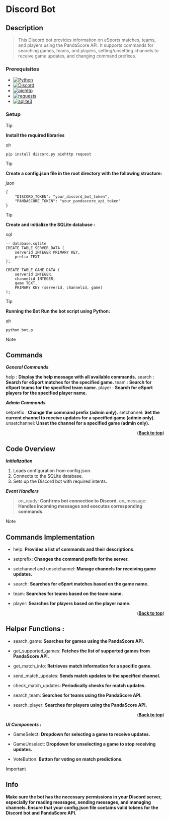 # Discord Bot
<a name="readme-top"></a>

## Description
> This Discord bot provides information on eSports matches, teams, and players using the PandaScore API. It supports commands for searching games, teams, and players, setting/unsetting channels to receive game updates, and changing command prefixes.

### Prerequisites


* [![Python][Python]][Python-url]
* [![Discord][Discord]][Discord-url]
* [![aiohttp][aiohttp]][aiohttp-url]
* [![requests][requests]][requests-url]
* [![sqlite3][sqlite3]][sqlite3-url]


### Setup
> [!TIP]
> **Install the required libraries**

_sh_
```
pip install discord.py aiohttp request
```
> [!TIP]
> **Create a config.json file in the root directory with the following structure:**

_json_
```
{
    "DISCORD_TOKEN": "your_discord_bot_token",
    "PANDASCORE_TOKEN": "your_pandascore_api_token"
}
```
> [!TIP]
> **Create and initialize the SQLite database :**

 _sql_ 
```
-- database.sqlite
CREATE TABLE SERVER_DATA (
    serverid INTEGER PRIMARY KEY,
    prefix TEXT
);
`
CREATE TABLE GAME_DATA (
    serverid INTEGER,
    channelid INTEGER,
    game TEXT,
    PRIMARY KEY (serverid, channelid, game)
);
```
> [!TIP]
> **Running the Bot**
>**Run the bot script using Python:**

_sh_
```
python bot.p
```
> [!NOTE]
>## Commands

**_General Commands_**

<prefix>help : 
**Display the help message with all available commands.**
<prefix>search :  
<game name>**Search for eSport matches for the specified game.**
<prefix>team : 
<team name>**Search for eSport teams for the specified team name.**
<prefix>player : 
<player name>**Search for eSport players for the specified player name.**


**_Admin Commands_**

<prefix>setprefix <new prefix>: **Change the command prefix (admin only).**
<prefix>setchannel: **Set the current channel to receive updates for a specified game (admin only).**
<prefix>unsetchannel: **Unset the channel for a specified game (admin only).**

<p align="right">(<a href="#readme-top"><strong>Back to top</strong></a>)</p>

## Code Overview

**_Initialization_**

1) Loads configuration from config.json.
2) Connects to the SQLite database.
3) Sets up the Discord bot with required intents.

**_Event Handlers_**

>on_ready: **Confirms bot connection to Discord.**
>on_message: **Handles incoming messages and executes corresponding commands.**

> [!NOTE]
>## Commands Implementation

- help: 
**Provides a list of commands and their descriptions.**

- setprefix: 
**Changes the command prefix for the server.**

- setchannel and unsetchannel:
**Manage channels for receiving game updates.**

- search: 
**Searches for eSport matches based on the game name.**

- team: 
**Searches for teams based on the team name.**

- player: 
**Searches for players based on the player name.**

<p align="right">(<a href="#readme-top"><strong>Back to top</strong></a>)</p>

## Helper Functions :

- search_game: 
**Searches for games using the PandaScore API.**

- get_supported_games: 
**Fetches the list of supported games from PandaScore API.**

- get_match_info: 
**Retrieves match information for a specific game.**

- send_match_updates: 
**Sends match updates to the specified channel.**

- check_match_updates: 
**Periodically checks for match updates.**

- search_team: 
**Searches for teams using the PandaScore API.**

- search_player: 
**Searches for players using the PandaScore API.**

<p align="right">(<a href="#readme-top"><strong>Back to top</strong></a>)</p>

**_UI Components :_**

- GameSelect: 
**Dropdown for selecting a game to receive updates.**

- GameUnselect: 
**Dropdown for unselecting a game to stop receiving updates.**

- VoteButton: 
**Button for voting on match predictions.**

> [!IMPORTANT]
> ## Info

**Make sure the bot has the necessary permissions in your Discord server, especially for reading messages, sending messages, and managing channels.
Ensure that your config.json file contains valid tokens for the Discord bot and PandaScore API.**



[Python]: https://img.shields.io/badge/Python-grey?style=for-the-badge&logo=python&logoColor=blue
[Python-url]: https://www.python.org/

[Discord]: https://img.shields.io/badge/Discord-black?style=for-the-badge&logo=discord&logoColor=lightgrey
[Discord-url]: https://discord.com/

[aiohttp]: https://img.shields.io/badge/aiohttp-blue?style=for-the-badge&logo=aiohttp&logoColor=white
[aiohttp-url]: https://docs.aiohttp.org/en/stable/


[requests]: https://img.shields.io/badge/Requests-skyblue?style=for-the-badge&logo=python&logoColor=yellow
[requests-url]: https://pypi.org/project/requests/

[sqlite3]: https://img.shields.io/badge/SQLite-purple?style=for-the-badge&logo=sqlite&logoColor=blue
[sqlite3-url]: https://www.sqlite.org/index.html